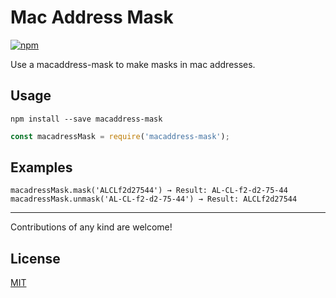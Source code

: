 
# Mac Address Mask

[![npm](https://img.shields.io/npm/dw/macaddress-mask.svg)](https://www.npmjs.com/package/macaddress-mask)



Use a macaddress-mask to make masks in mac addresses.

Usage
-----

```
npm install --save macaddress-mask
```

```JavaScript
const macadressMask = require('macaddress-mask');
```

Examples
--------------

    macadressMask.mask('ALCLf2d27544') → Result: AL-CL-f2-d2-75-44
    macadressMask.unmask('AL-CL-f2-d2-75-44') → Result: ALCLf2d27544

---

Contributions of any kind are welcome!

## License

[MIT](LICENSE)
